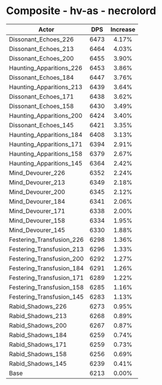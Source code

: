 # Composite - hv-as - necrolord
| Actor | DPS | Increase |
|---|:---:|:---:|
|Dissonant_Echoes_226|6473|4.17%|
|Dissonant_Echoes_213|6464|4.03%|
|Dissonant_Echoes_200|6455|3.90%|
|Haunting_Apparitions_226|6453|3.86%|
|Dissonant_Echoes_184|6447|3.76%|
|Haunting_Apparitions_213|6439|3.64%|
|Dissonant_Echoes_171|6438|3.62%|
|Dissonant_Echoes_158|6430|3.49%|
|Haunting_Apparitions_200|6424|3.40%|
|Dissonant_Echoes_145|6421|3.35%|
|Haunting_Apparitions_184|6408|3.13%|
|Haunting_Apparitions_171|6394|2.91%|
|Haunting_Apparitions_158|6379|2.67%|
|Haunting_Apparitions_145|6364|2.42%|
|Mind_Devourer_226|6352|2.24%|
|Mind_Devourer_213|6349|2.18%|
|Mind_Devourer_200|6345|2.12%|
|Mind_Devourer_184|6341|2.06%|
|Mind_Devourer_171|6338|2.00%|
|Mind_Devourer_158|6334|1.95%|
|Mind_Devourer_145|6330|1.88%|
|Festering_Transfusion_226|6298|1.36%|
|Festering_Transfusion_213|6296|1.33%|
|Festering_Transfusion_200|6292|1.27%|
|Festering_Transfusion_184|6291|1.26%|
|Festering_Transfusion_171|6289|1.22%|
|Festering_Transfusion_158|6285|1.16%|
|Festering_Transfusion_145|6283|1.13%|
|Rabid_Shadows_226|6273|0.95%|
|Rabid_Shadows_213|6268|0.89%|
|Rabid_Shadows_200|6267|0.87%|
|Rabid_Shadows_184|6259|0.74%|
|Rabid_Shadows_171|6259|0.73%|
|Rabid_Shadows_158|6256|0.69%|
|Rabid_Shadows_145|6239|0.41%|
|Base|6213|0.00%|

